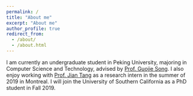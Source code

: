 ```yaml
---
permalink: /
title: "About me"
excerpt: "About me"
author_profile: true
redirect_from: 
  - /about/
  - /about.html
---
```


I am currently an undergraduate student in Peking University, majoring in Computer Science and Technology, advised by [Prof. Guojie Song](http://eecs.pku.edu.cn/teaching/inservice/search/detail/?id=5526). I also enjoy working with [Prof. Jian Tang](https://jian-tang.com/) as a research intern in the summer of 2019 in Montreal. I will join the University of Southern California as a PhD student in Fall 2019.
